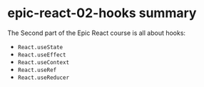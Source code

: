 # epic-react-02-hooks summary

The Second part of the Epic React course is all about hooks:
- `React.useState`
- `React.useEffect`
- `React.useContext`
- `React.useRef`
- `React.useReducer`
